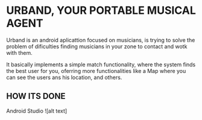 # URBAND, YOUR PORTABLE MUSICAL AGENT

Urband is an android aplicattion focused on musicians, is trying to solve the problem of dificulties finding musicians in your zone to contact and wotk with them.

It basically implements a simple match functionality, where the system finds the best user for you, oferring more functionalities like a Map where you can see the users ans his location, and others.

## HOW ITS DONE ##

Android Studio ![alt text]
